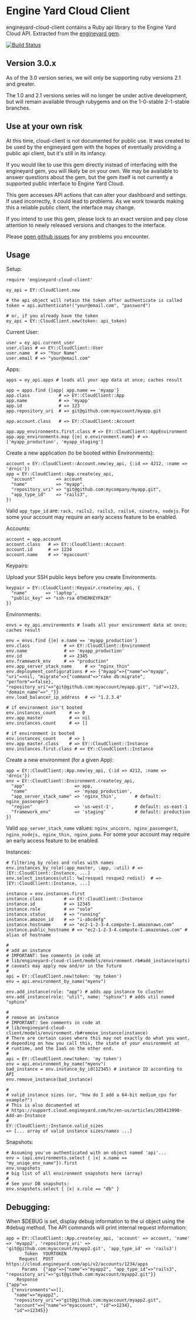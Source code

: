 # Engine Yard Cloud Client

engineyard-cloud-client contains a Ruby api library to the Engine Yard Cloud API. Extracted from the [engineyard gem](https://github.com/engineyard/engineyard).

[![Build Status](https://travis-ci.org/engineyard/engineyard-cloud-client.svg?branch=master)](https://travis-ci.org/rest-client/rest-client)

## Version 3.0.x

As of the 3.0 version series, we will only be supporting ruby versions 2.1 and
greater.

The 1.0 and 2.1 versions series will no longer be under active development, but will
remain available through rubygems and on the 1-0-stable 2-1-stable branches.

## Use at your own risk

At this time, cloud-client is not documented for public use. It was created to
be used by the engineyard gem with the hopes of eventually providing a public
api client, but it's still in its infancy.

If you would like to use this gem directly instead of interfacing with the
engineyard gem, you will likely be on your own. We may be available to answer
questions about the gem, but the gem itself is not currently a supported public
interface to Engine Yard Cloud.

This gem accesses API actions that can alter your dashboard and settings. If
used incorrectly, it could lead to problems. As we work towards making this a
reliable public client, the interface may change.

If you intend to use this gem, please lock to an exact version and pay close
attention to newly released versions and changes to the interface.

Please [open github issues](https://github.com/engineyard/engineyard-cloud-client/issues)
for any problems you encounter.

## Usage

Setup:

    require 'engineyard-cloud-client'

    ey_api = EY::CloudClient.new

    # the api object will retain the token after authenticate is called
    token = api.authenticate!("your@email.com", "password")

    # or, if you already have the token
    ey_api = EY::CloudClient.new(token: api_token)


Current User:

    user = ey_api.current_user
    user.class # => EY::CloudClient::User
    user.name  # => "Your Name"
    user.email # => "your@email.com"

Apps:

    apps = ey_api.apps # loads all your app data at once; caches result

    app = apps.find {|app| app.name == 'myapp'}
    app.class           # => EY::CloudClient::App
    app.name            # => 'myapp'
    app.id              # => 123
    app.repository_uri  # => git@github.com:myaccount/myapp.git

    app.account.class   # => EY::CloudClient::Account

    app.app_environments.first.class # => EY::CloudClient::AppEnvironment
    app.app_environments.map {|e| e.environment.name} # => ['myapp_production', 'myapp_staging']

Create a new application (to be booted within Environments):

    account = EY::CloudClient::Account.new(ey_api, {:id => 4212, :name => 'drnic'})
    app = EY::CloudClient::App.create(ey_api,
      "account"        => account
      "name"           => "myapp",
      "repository_uri" => "git@github.com:mycompany/myapp.git",
      "app_type_id"    => "rails3",
    })

Valid `app_type_id` are: `rack, rails2, rails3, rails4, sinatra, nodejs`. For some your account may require an early access feature to be enabled.

Accounts:

    account = app.account
    account.class   # => EY::CloudClient::Account
    account.id      # => 1234
    account.name    # => 'myaccount'

Keypairs:

Upload your SSH public keys before you create Environments.

    keypair = EY::CloudClient::Keypair.create(ey_api, {
      "name"       => 'laptop',
      "public_key" => "ssh-rsa OTHERKEYPAIR"
    })

Environments:

    envs = ey_api.environments # loads all your environment data at once; caches result

    env = envs.find {|e| e.name == 'myapp_production'}
    env.class             # => EY::CloudClient::Environment
    env.name              # => 'myapp_production'
    env.id                # => 2345
    env.framework_env     # => "production"
    env.app_server_stack_name     # => "nginx_thin"
    env.deployment_configurations # => {"myapp"=>{"name"=>"myapp", "uri"=>nil, "migrate"=>{"command"=>"rake db:migrate", "perform"=>false}, "repository_uri"=>"git@github.com:myaccount/myapp.git", "id"=>123, "domain_name"=>"_"}}
    env.load_balancer_ip_address  # => "1.2.3.4"

    # if environment isn't booted
    env.instances_count     # => 0
    env.app_master          # => nil
    env.instances.count     # => []

    # if environment is booted
    env.instances_count     # => 1
    env.app_master.class    # => EY::CloudClient::Instance
    env.instances.first.class # => EY::CloudClient::Instance

Create a new environment (for a given App):

    app = EY::CloudClient::App.new(ey_api, {:id => 4212, :name => 'drnic'})
    env = EY::CloudClient::Environment.create(ey_api,
      "app"                   => app,
      "name"                  => 'myapp_production',
      "app_server_stack_name" => 'nginx_thin',       # default: nginx_passenger3
      "region"                => 'us-west-1',        # default: us-east-1
      "framework_env"         => 'staging'           # default: production
    })


Valid `app_server_stack_name` values: `nginx_unicorn, nginx_passenger3, nginx_nodejs, nginx_thin, nginx_puma`. For some your account may require an early access feature to be enabled.

Instances:

    # filtering by roles and roles with names
    env.instances_by_role(:app_master, :app, :util) # => [EY::CloudClient::Instance, ...]
    env.select_instances(util: %w[resque1 resque2 redis])  # => [EY::CloudClient::Instance, ...]

    instance = env.instances.first
    instance.class        # => EY::CloudClient::Instance
    instance.id           # => 12345
    instance.role         # => "solo"
    instance.status       # => "running"
    instance.amazon_id    # => "i-abcdefg"
    instance.hostname     # => "ec2-1-2-3-4.compute-1.amazonaws.com"
    instance.public_hostname # => "ec2-1-2-3-4.compute-1.amazonaws.com" # alias of hostname

    #
    # add an instance
    # IMPORTANT: See comments in code at
    # lib/engineyard-cloud-client/models/environment.rb#add_instance(opts)
    # caveats may apply now and/or in the future
    #
    api = EY::CloudClient.new(token: 'my token')
    env = api.environment_by_name("myenv")

    env.add_instance(role: "app") # adds app instance to cluster
    env.add_instance(role: "util", name: "sphinx") # adds util named "sphinx"

    #
    # remove an instance
    # IMPORTANT: See comments in code at
    # lib/engineyard-cloud-client/models/environment.rb#remove_instance(instance)
    # There are certain cases where this may not exactly do what you want,
    # depending on how you call this, the state of your environment at
    # runtime, and the IaaS on the other end.
    #
    api = EY::CloudClient.new(token: 'my token')
    env = api.environment_by_name("myenv")
    bad_instance = env.instance_by_id(12345) # instance ID according to API
    env.remove_instance(bad_instance)

    #
    # valid instance sizes (or, "how do I add a 64-bit medium_cpu for example?")
    # This is also documented at
    # https://support.cloud.engineyard.com/hc/en-us/articles/205413998-Add-an-Instance
    #
    EY::CloudClient::Instance.valid_sizes
    => [... array of valid instance sizes/names ...]

Snapshots:

    # Assuming you've authenticated with an object named 'api'...
    env = (api.environments.select { |x| x.name == "my_uniqe_env_name"}).first
    env.snapshots
    # big list of all environment snapshots here (array)
    #
    # See your DB snapshots:
    env.snapshots.select { |x| x.role == "db" }

## Debugging:

When $DEBUG is set, display debug information to the ui object using the #debug method. The API commands will print internal request information:

    app = EY::CloudClient::App.create(ey_api, 'account' => account, 'name' => 'myapp2', 'repository_uri' => 'git@github.com:myaccount/myapp2.git', 'app_type_id' => 'rails3')
           Token  YOURTOKEN
         Request  POST https://cloud.engineyard.com/api/v2/accounts/1234/apps
          Params  {"app"=>{"name"=>"myapp2", "app_type_id"=>"rails3", "repository_uri"=>"git@github.com:myaccount/myapp2.git"}}
        Response
    {"app"=>
      {"environments"=>[],
       "name"=>"myapp2",
       "repository_uri"=>"git@github.com:myaccount/myapp2.git",
       "account"=>{"name"=>"myaccount", "id"=>1234},
       "id"=>12345}}

